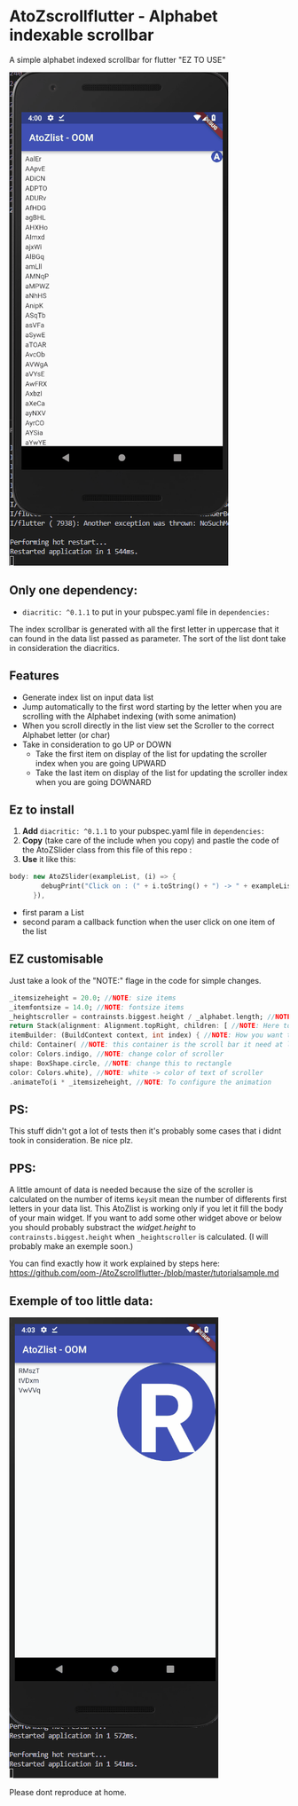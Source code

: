 # AtoZscrollflutter - Alphabet indexable scrollbar
A simple alphabet indexed scrollbar for flutter "EZ TO USE"

![demo.gif](https://github.com/oom-/AtoZscrollflutter-/raw/master/demo.gif)

## Only one dependency: 
* `diacritic: ^0.1.1`
to put in your pubspec.yaml file in `dependencies:`

The index scrollbar is generated with all the first letter in uppercase that it can found in the data list passed as parameter.
The sort of the list dont take in consideration the diacritics.

## Features
* Generate index list on input data list
* Jump automatically to the first word starting by the letter when you are scrolling with the Alphabet indexing (with some animation)
* When you scroll directly in the list view set the Scroller to the correct Alphabet letter (or char)
* Take in consideration to go UP or DOWN
  * Take the first item on display of the list for updating the scroller index when you are going UPWARD
  * Take the last item on display of the list for updating the scroller index when you are going DOWNARD

## Ez to install
1. **Add** `diacritic: ^0.1.1` to your pubspec.yaml file in `dependencies:`
2. **Copy** (take care of the include when you copy) and pastle the code of the AtoZSlider class from this file of this repo : 
3. **Use** it like this: 
```dart
body: new AtoZSlider(exampleList, (i) => {
        debugPrint("Click on : (" + i.toString() + ") -> " + exampleList[i])
      }),
```

* first param a List<String>
* second param a callback function when the user click on one item of the list

## EZ customisable
Just take a look of the "NOTE:" flage in the code for simple changes.

```dart
_itemsizeheight = 20.0; //NOTE: size items
_itemfontsize = 14.0; //NOTE: fontsize items
_heightscroller = contrainsts.biggest.height / _alphabet.length; //NOTE: Here the contrainsts.biggest.height is the height of the list (height of body)
return Stack(alignment: Alignment.topRight, children: [ //NOTE: Here to add some other components (but you need to remove they height from calcs (line above))
itemBuilder: (BuildContext context, int index) { //NOTE: How you want to generate your items
child: Container( //NOTE: this container is the scroll bar it need at least to have height => _heightscroller
color: Colors.indigo, //NOTE: change color of scroller
shape: BoxShape.circle, //NOTE: change this to rectangle
color: Colors.white), //NOTE: white -> color of text of scroller
.animateTo(i * _itemsizeheight, //NOTE: To configure the animation
```

## PS:
This stuff didn't got a lot of tests then it's probably some cases that i didnt took in consideration. Be nice plz.

## PPS:
A little amount of data is needed because the size of the scroller is calculated on the number of items `keys`it mean the number of differents first letters in your data list.
This AtoZlist is working only if you let it fill the body of your main widget. If you want to add some other widget above or below you should probably substract the *widget.height* to `contrainsts.biggest.height` when `_heightscroller` is calculated. (I will probably make an exemple soon.)

You can find exactly how it work explained by steps here: https://github.com/oom-/AtoZscrollflutter-/blob/master/tutorialsample.md

## Exemple of too little data:

![tonotreproduce.gif](https://github.com/oom-/AtoZscrollflutter-/raw/master/tonotreproduce.gif)

Please dont reproduce at home.
